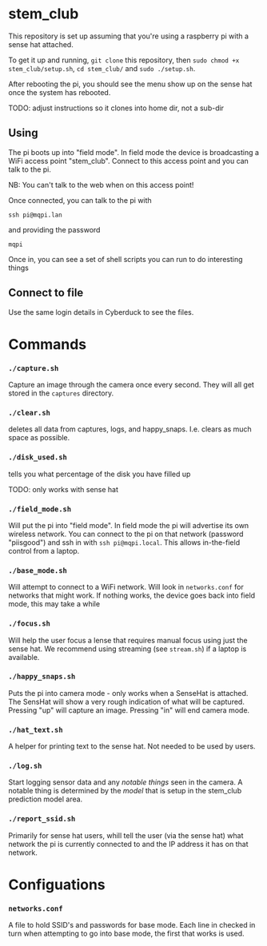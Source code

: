 # stem_club

This repository is set up assuming that you're using a raspberry pi with a sense hat attached. 

To get it up and running, ```git clone``` this repository, then ```sudo chmod +x stem_club/setup.sh```, ```cd stem_club/``` and ```sudo ./setup.sh```.

After rebooting the pi, you should see the menu show up on the sense hat once the system has rebooted. 

TODO: adjust instructions so it clones into home dir, not a sub-dir

## Using

The pi boots up into "field mode".  In field mode the device is broadcasting a WiFi access point "stem_club".  Connect to this access point and you can talk to the pi.

NB: You can't talk to the web when on this access point!

Once connected, you can talk to the pi with

`ssh pi@mqpi.lan`

and providing the password

`mqpi`

Once in, you can see a set of shell scripts you can run to do interesting things

## Connect to file

Use the same login details in Cyberduck to see the files.

# Commands

### `./capture.sh`

Capture an image through the camera once every second.  They will all get stored in the `captures` directory.

### `./clear.sh`

deletes all data from captures, logs, and happy_snaps. I.e. clears as much space as possible.

### `./disk_used.sh`

tells you what percentage of the disk you have filled up

TODO: only works with sense hat

### `./field_mode.sh`

Will put the pi into "field mode".  In field mode the pi will advertise its own wireless network.  You can connect to the pi on that network (password "piisgood") and ssh in with `ssh pi@mqpi.local`.  This allows in-the-field control from a laptop.

### `./base_mode.sh`

Will attempt to connect to a WiFi network.  Will look in `networks.conf` for networks that might work.  If nothing works, the device goes back into field mode, this may take a while

### `./focus.sh`

Will help the user focus a lense that requires manual focus using just the sense hat.  We recommend using streaming (see `stream.sh`) if a laptop is available.

### `./happy_snaps.sh`

Puts the pi into camera mode - only works when a SenseHat is attached.  The SensHat will show a very rough indication of what will be captured.  Pressing "up" will capture an image.  Pressing "in" will end camera mode.

### `./hat_text.sh`

A helper for printing text to the sense hat.  Not needed to be used by users.

### `./log.sh`

Start logging sensor data and any _notable things_ seen in the camera.  A notable thing is determined by the _model_ that is setup in the stem_club prediction model area.

### `./report_ssid.sh`

Primarily for sense hat users, whill tell the user (via the sense hat) what network the pi is currently connected to and the IP address it has on that network.

# Configuations

### `networks.conf`

A file to hold SSID's and passwords for base mode.  Each line in checked in turn when attempting to go into base mode, the first that works is used.
